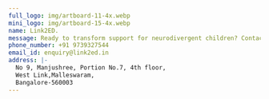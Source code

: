 ```yaml
---
full_logo: img/artboard-11-4x.webp
mini_logo: img/artboard-15-4x.webp
name: Link2ED.
message: Ready to transform support for neurodivergent children? Contact us today..
phone_number: +91 9739327544
email_id: enquiry@link2ed.in
address: |-
  No 9, Manjushree, Portion No.7, 4th floor, 
  West Link,Malleswaram,
  Bangalore-560003
---
```

